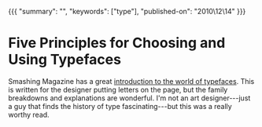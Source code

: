 {{{
    "summary": "",
    "keywords": ["type"],
    "published-on": "2010\\12\\14"
}}}


# Five Principles for Choosing and Using Typefaces

Smashing Magazine has a great [introduction to the world of typefaces][1]. This is written for the designer putting letters on the page, but the family breakdowns and explanations are wonderful. I'm not an art designer---just a guy that finds the history of type fascinating---but this was a really worthy read.

 [1]: http://www.smashingmagazine.com/2010/12/14/what-font-should-i-use-five-principles-for-choosing-and-using-typefaces/
